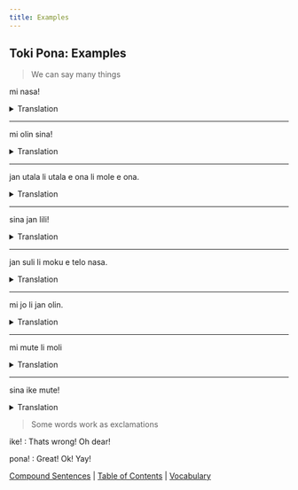 ```yaml
---
title: Examples
---
```


## Toki Pona: Examples

> We can say many things

mi nasa!
<details>
<summary>Translation</summary>

I am crazy!
</details>

---

mi olin sina!
<details>
<summary>Translation</summary>

I love you!
</details>

---

jan utala li utala e ona li mole e ona.
<details>
<summary>Translation</summary>

The soldier fought with them and killed them.
</details>

---

sina jan lili!
<details>
<summary>Translation</summary>

You are a child!
</details>

---

jan suli li moku e telo nasa.
<details>
<summary>Translation</summary>

The adults drink alcohol.
</details>

---

mi jo li jan olin.
<details>
<summary>Translation</summary>

I have a girlfriend.
</details>

---

mi mute li moli
<details>
<summary>Translation</summary>

We kill. **or** We die.
</details>

---

sina ike mute!
<details>
<summary>Translation</summary>

You are very bad!
</details>

> Some words work as exclamations

ike!
: Thats wrong! Oh dear!

pona!
: Great! Ok! Yay!

[Compound Sentences](13CompoundSentences.md) | [Table of Contents](toc.md) | [Vocabulary](15Vocabulary.md)